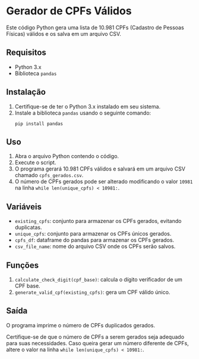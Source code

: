 # Gerador de CPFs Válidos

Este código Python gera uma lista de 10.981 CPFs (Cadastro de Pessoas Físicas) válidos e os salva em um arquivo CSV.

## Requisitos

- Python 3.x
- Biblioteca `pandas`

## Instalação

1. Certifique-se de ter o Python 3.x instalado em seu sistema.
2. Instale a biblioteca `pandas` usando o seguinte comando:
   ```
   pip install pandas
   ```

## Uso

1. Abra o arquivo Python contendo o código.
2. Execute o script.
3. O programa gerará 10.981 CPFs válidos e salvará em um arquivo CSV chamado `cpfs_gerados.csv`.
4. O número de CPFs gerados pode ser alterado modificando o valor `10981` na linha `while len(unique_cpfs) < 10981:`.

## Variáveis

- `existing_cpfs`: conjunto para armazenar os CPFs gerados, evitando duplicatas.
- `unique_cpfs`: conjunto para armazenar os CPFs únicos gerados.
- `cpfs_df`: dataframe do pandas para armazenar os CPFs gerados.
- `csv_file_name`: nome do arquivo CSV onde os CPFs serão salvos.

## Funções

1. `calculate_check_digit(cpf_base)`: calcula o dígito verificador de um CPF base.
2. `generate_valid_cpf(existing_cpfs)`: gera um CPF válido único.

## Saída

O programa imprime o número de CPFs duplicados gerados.

Certifique-se de que o número de CPFs a serem gerados seja adequado para suas necessidades. Caso queira gerar um número diferente de CPFs, altere o valor na linha `while len(unique_cpfs) < 10981:`.
